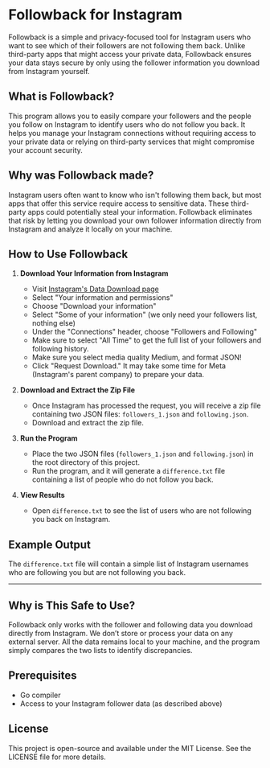 # Followback for Instagram

Followback is a simple and privacy-focused tool for Instagram users who want to see which of their followers are not following them back. Unlike third-party apps that might access your private data, Followback ensures your data stays secure by only using the follower information you download from Instagram yourself.

## What is Followback?

This program allows you to easily compare your followers and the people you follow on Instagram to identify users who do not follow you back. It helps you manage your Instagram connections without requiring access to your private data or relying on third-party services that might compromise your account security.

## Why was Followback made?

Instagram users often want to know who isn't following them back, but most apps that offer this service require access to sensitive data. These third-party apps could potentially steal your information. Followback eliminates that risk by letting you download your own follower information directly from Instagram and analyze it locally on your machine.

## How to Use Followback

1. **Download Your Information from Instagram**
   - Visit [Instagram's Data Download page](https://accountscenter.instagram.com/info_and_permissions/)
   - Select "Your information and permissions"
   - Choose "Download your information"
   - Select "Some of your information" (we only need your followers list, nothing else)
   - Under the "Connections" header, choose "Followers and Following"
   - Make sure to select "All Time" to get the full list of your followers and following history.
   - Make sure you select media quality Medium, and format JSON!
   - Click "Request Download." It may take some time for Meta (Instagram's parent company) to prepare your data.

2. **Download and Extract the Zip File**
   - Once Instagram has processed the request, you will receive a zip file containing two JSON files: `followers_1.json` and `following.json`.
   - Download and extract the zip file.

3. **Run the Program**
   - Place the two JSON files (`followers_1.json` and `following.json`) in the root directory of this project.
   - Run the program, and it will generate a `difference.txt` file containing a list of people who do not follow you back.

4. **View Results**
   - Open `difference.txt` to see the list of users who are not following you back on Instagram.

## Example Output

The `difference.txt` file will contain a simple list of Instagram usernames who are following you but are not following you back.

---

## Why is This Safe to Use?

Followback only works with the follower and following data you download directly from Instagram. We don’t store or process your data on any external server. All the data remains local to your machine, and the program simply compares the two lists to identify discrepancies.

## Prerequisites

- Go compiler
- Access to your Instagram follower data (as described above)

## License

This project is open-source and available under the MIT License. See the LICENSE file for more details.
